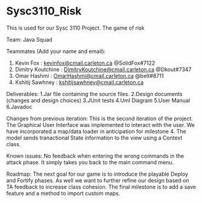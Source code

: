 # Sysc3110_Risk
This is used for our Sysc 3110 Project. The game of risk

Team: Java Squad


Teammates (Add your name and email):
1. Kevin Fox : kevinfox@cmail.carleton.ca @SolidFox#7122
2. Dimitry Koutchine : DimitryKoutchine@cmail.carleton.ca @Dkout#7347
3. Omar Hashmi : OmarHashmi@cmail.carleton.ca @belt#8711
4. Kshitij Sawhney : kshitijsawhney@cmail.carleton.ca

Deliverables:
1.Jar file containing the source files.
2.Design documents (changes and design choices)
3.JUnit tests
4.Uml Diagram 
5.User Manual
6.Javadoc 

Changes from previous iteration:
This is the second iteration of the project. The Graphical User Interface was implemented to interact with the user.
We have incorporated a map/data loader in anticipation for milestone 4. 
The model sends tranactional State information to the view using a Context class.

Known issues:
No feedback when entering the wrong commands in the attack phase. It simply takes you back to the main command menu.

Roadmap:
The next goal for our game is to introduce the playable Deploy and Fortify phases.
As well we want to further refine our design based on TA feedback to increase class cohesion.
The final milestone is to add a save feature and a method to import custom maps.


